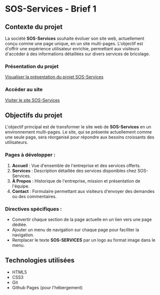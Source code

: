 # SOS-Services - Brief 1

## Contexte du projet

La société **SOS-Services** souhaite évoluer son site web, actuellement conçu comme une page unique, en un site multi-pages. L'objectif est d'offrir une expérience utilisateur enrichie, permettant aux visiteurs d'accéder à des informations détaillées sur divers services de bricolage.

### Présentation du projet
[Visualiser la présentation du projet SOS-Services](https://www.canva.com/design/DAGTFHsQ4_U/QPbx8ZW-a_mDYnMlC90O0A/edit?utm_content=DAGTFHsQ4_U&utm_campaign=designshare&utm_medium=link2&utm_source=sharebutton)

### Accéder au site
[Visiter le site SOS-Services](https://ilyassan.github.io/sos-services/)

## Objectifs du projet

L'objectif principal est de transformer le site web de **SOS-Services** en un environnement multi-pages. Le site, qui se présente actuellement comme une seule page, sera réorganisé pour répondre aux besoins croissants des utilisateurs.

### Pages à développer :
1. **Accueil** : Vue d'ensemble de l'entreprise et des services offerts.
2. **Services** : Description détaillée des services disponibles chez SOS-Services.
3. **À Propos** : Historique de l'entreprise, mission et présentation de l'équipe.
4. **Contact** : Formulaire permettant aux visiteurs d'envoyer des demandes ou des commentaires.

### Directives spécifiques :
- Convertir chaque section de la page actuelle en un lien vers une page dédiée.
- Ajouter un menu de navigation sur chaque page pour faciliter la navigation.
- Remplacer le texte **SOS-SERVICES** par un logo au format image dans le menu.

## Technologies utilisées

- HTML5
- CSS3
- Git
- Github Pages (pour l'hébergement)
